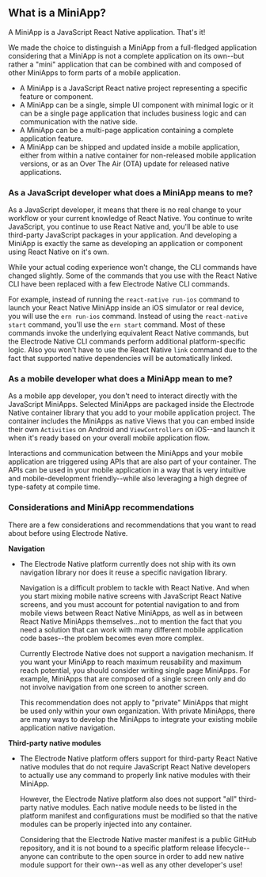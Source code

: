 ## What is a MiniApp?

A MiniApp is a JavaScript React Native application. That's it!  

We made the choice to distinguish a MiniApp from a full-fledged application considering that a MiniApp is not a complete application on its own--but rather a "mini" application that can be combined with and composed of other MiniApps to form parts of a mobile application.

* A MiniApp is a JavaScript React native project representing a specific feature or component.  
* A MiniApp can be a single, simple UI component with minimal logic or it can be a single page application that includes business logic and can communication with the native side.  
* A MiniApp can be a multi-page application containing a complete application feature.  
* A MiniApp can be shipped and updated inside a mobile application, either from within a native container for non-released mobile application versions, or as an Over The Air (OTA) update for released native applications.


### As a JavaScript developer what does a MiniApp means to me?

As a JavaScript developer, it means that there is no real change to your workflow or your  current knowledge of React Native. You continue to write JavaScript, you continue to use React Native and, you'll be able to use third-party JavaScript packages in your application. And developing a MiniApp is exactly the same as developing an application or component using React Native on it's own.  

While your actual coding experience won't change, the CLI commands have changed slightly.
Some of the commands that you use with the React Native CLI have been replaced with a few Electrode Native CLI commands.  

For example, instead of running the `react-native run-ios` command to launch your React Native MiniApp inside an iOS simulator or real device, you will use the `ern run-ios` command. Instead of using the `react-native start` command, you'll use the `ern start` command. Most of these commands invoke the underlying equivalent React Native commands, but the Electrode Native CLI commands perform additional platform-specific logic. Also you won't have to use the React Native `link` command due to the fact that supported native dependencies will be automatically linked.  

### As a mobile developer what does a MiniApp mean to me?

As a mobile app developer, you don't need to interact directly with the JavaScript MiniApps. Selected MiniApps are packaged inside the Electrode Native container library that you add to your mobile application project. The container includes the MiniApps as native Views that you can embed inside their own `Activities` on Android and `ViewControllers` on iOS--and launch it when it's ready based on your overall mobile application flow.

Interactions and communication between the MiniApps and your mobile application are triggered using APIs that are also part of your container. The APIs can be used in your mobile application in a way that is very intuitive and mobile-development friendly--while also leveraging a high degree of type-safety at compile time.

### Considerations and MiniApp recommendations
There are a few considerations and recommendations that you want to read about before using Electrode Native.

**Navigation**

* The Electrode Native platform currently does not ship with its own navigation library nor does it reuse a specific navigation library.  

  Navigation is a difficult problem to tackle with React Native. And when you start mixing mobile native screens with JavaScript React Native screens, and you must account for potential navigation to and from mobile views between React Native MiniApps, as well as in between React Native MiniApps themselves...not to mention the fact that you need a solution that can work with many different mobile application code bases--the problem becomes even more complex.  

  Currently Electrode Native does not support a navigation mechanism. If you want your MiniApp to reach maximum reusability and maximum reach potential, you should consider writing single page MiniApps. For example, MiniApps that are composed of a single screen only and do not involve navigation from one screen to another screen.  

    This recommendation does not apply to "private" MiniApps that might be used only within your own organization. With private MiniApps, there are many ways to develop the MiniApps to integrate your existing mobile application native navigation.

**Third-party native modules**

* The Electrode Native platform offers support for third-party React Native native modules that do not require JavaScript React Native developers to actually use any command to properly link native modules with their MiniApp.  

  However, the Electrode Native platform also does not support "all" third-party native modules. Each native module needs to be listed in the platform manifest and configurations must be modified so that the native modules can be properly injected into any container.  

  Considering that the Electrode Native master manifest is a public GitHub repository, and it is not bound to a specific platform release lifecycle--anyone can contribute to the open source in order to add new native module support for their own--as well as any other developer's use!
